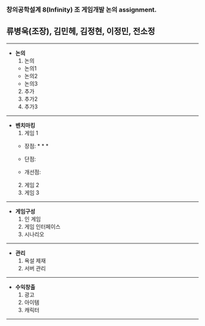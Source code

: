 ### 창의공학설계 8(Infinity) 조 게임개발 논의 assignment.

## 류병욱(조장), 김민헤, 김정현, 이정민, 전소정
---
+ **논의**
  1. 논의
    + 논의1
    + 논의2
    + 논의3
  2. 추가
  3. 추가2
  4. 추가3


---
+ **벤치마킹**
  1. 게임 1
    + 장점:
      *
      *
      *
      


    + 단점:

    + 개선점:
  2. 게임 2
  3. 게임 3


---
+ **게임구성**
  1. 인 게임
  2. 게임 인터페이스
  3. 시나리오


---
+ **관리**
  1. 욕설 제재
  2. 서버 관리


---
+ **수익창출**
  1. 광고
  2. 아이템
  3. 캐릭터


---
